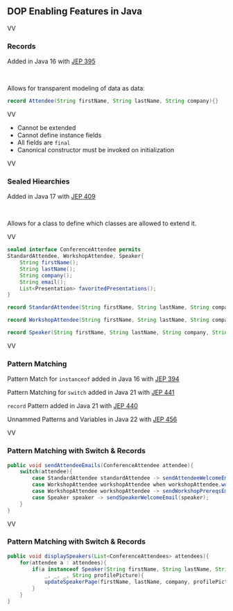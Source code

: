 ## DOP Enabling Features in Java

VV

### Records

Added in Java 16 with [JEP 395](https://openjdk.org/jeps/395)

<br/>

Allows for transparent modeling of data as data:

```java
record Attendee(String firstName, String lastName, String company){}
```

VV

* Cannot be extended
* Cannot define instance fields
* All fields are `final`
* Canonical constructor must be invoked on initialization

VV

### Sealed Hiearchies

Added in Java 17 with [JEP 409](https://openjdk.org/jeps/409)

<br/>

Allows for a class to define which classes are allowed to extend it.

VV

```java
sealed interface ConferenceAttendee permits
StandardAttendee, WorkshopAttendee, Speaker{
	String firstName();
	String lastName();
	String company();
	String email();
	List<Presentation> favoritedPresentations();
}

record StandardAttendee(String firstName, String lastName, String company, String email, List<Presentation> favoritedPresentations) implements ConferenceAttendee;

record WorkshopAttendee(String firstName, String lastName, String company, String email, List<Presentation> favoritedPresentations, List<Presentation> workshops) implements ConferenceAttendee;

record Speaker(String firstName, String lastName, String company, String email, List<Presentation> favoritedPresentations, List<Presentation> workshops, List<Presentation> speakingPresentations, String profilePicture) implements ConferenceAttendee;
```

VV

### Pattern Matching

Pattern Match for `instanceof` added in Java 16 with [JEP 394](https://openjdk.org/jeps/394)


Pattern Matching for `switch` added in Java 21 with [JEP 441](https://openjdk.org/jeps/441)


`record` Pattern added in Java 21 with [JEP 440](https://openjdk.org/jeps/440)

Unnammed Patterns and Variables in Java 22 with [JEP 456](https://openjdk.org/jeps/456)


VV

### Pattern Matching with Switch & Records


```java
public void sendAttendeeEmails(ConferenceAttendee attendee){
	switch(attendee){
		case StandardAttendee standardAttendee -> sendAttendeeWelcomeEmail(standardAttendee); 
		case WorkshopAttendee workshopAttendee when workshopAttendee.workshops().isEmpty() -> sendWorkshopSelectionEmail(workshopAttendee);
		case WorkshopAttendee workshopAttendee -> sendWorkshopPrereqsEmail(workshopAttendee); 
		case Speaker speaker -> sendSpeakerWelcomeEmail(speaker); 
	}
}
```

VV

### Pattern Matching with Switch & Records


```java
public void displaySpeakers(List<ConferenceAttendees> attendees){
	for(attendee a : attendees){
		if(a instanceof Speaker(String firstName, String lastName, String company,
			_, _, _, String profilePicture){
			updateSpeakerPage(firstName, lastName, company, profilePicture);
		}
	}
}

```